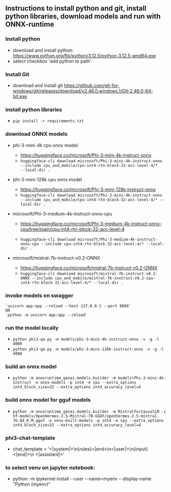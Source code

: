 ## Instructions to install python and git, install python libraries, download models and run with ONNX-runtime

### Install python
- download and install python: https://www.python.org/ftp/python/3.12.5/python-3.12.5-amd64.exe
- select checkbox 'add python to path'

### Install Git
- download and install git https://github.com/git-for-windows/git/releases/download/v2.46.0.windows.1/Git-2.46.0-64-bit.exe

### install python libraries
- `pip install -r requirements.txt`

### download ONNX models
- phi-3-mini-4k cpu onnx model:
    - https://huggingface.co/microsoft/Phi-3-mini-4k-instruct-onnx
    - `huggingface-cli download microsoft/Phi-3-mini-4k-instruct-onnx --include cpu_and_mobile/cpu-int4-rtn-block-32-acc-level-4/*    --local-dir .`
- phi-3-mini-128k cpu onnx model
    - https://huggingface.co/microsoft/Phi-3-mini-128k-instruct-onnx
    - `huggingface-cli download microsoft/Phi-3-mini-4k-instruct-onnx --include cpu_and_mobile/cpu-int4-rtn-block-32-acc-level-4/* --local-dir .`

- microsoft/Phi-3-medium-4k-instruct-onnx-cpu
    - https://huggingface.co/microsoft/Phi-3-medium-4k-instruct-onnx-cpu/tree/main/cpu-int4-rtn-block-32-acc-level-4

    - `huggingface-cli download microsoft/Phi-3-medium-4k-instruct-onnx-cpu --include cpu-int4-rtn-block-32-acc-level-4/* --local-dir .`

- microsoft/mistral-7b-instruct-v0.2-ONNX
    - https://huggingface.co/microsoft/mistral-7b-instruct-v0.2-ONNX
    - `huggingface-cli download microsoft/mistral-7b-instruct-v0.2-ONNX --include cpu_and_mobile/mistral-7b-instruct-v0.2-cpu-int4-rtn-block-32-acc-level-4/* --local-dir .`

### invoke models on swagger
    `uvicorn app:app --reload --host 127.0.0.1 --port 8080`
    OR
    `python -m uvicorn app:app --reload`

### run the model locally
- `python phi3-qa.py -m models/phi-3-mini-4k-instruct-onnx -v -g -l 4000`
- `python phi3-qa.py -m models/phi-3-mini-128k-instruct-onnx -v -g -l 4000`

### build an onnx model
- `python -m onnxruntime_genai.models.builder -m models\Phi-3-mini-4k-instruct -o onnx-models -p int4 -e cpu --extra_options int4_block_size=32 --extra_options int4_accuracy_level=4`

### build onnx model for gguf models
-  `python -m onnxruntime_genai.models.builder -m MistralForCausalLM -i hf-models/OpenHermes-2.5-Mistral-7B-GGUF/openhermes-2.5-mistral-7b.Q4_K_M.gguf -o onnx-built-models -p int4 -e cpu --extra_options int4_block_size=32 --extra_options int4_accuracy_level=4`

### phi3-chat-template
- chat_template = '<|system|>\n{rules}<|end>\n<|user|>\n{input}<|end|>\n   <|assistant|>'


### to select venv on jupyter notebook:
- python -m ipykernel install --user --name=myenv --display-name "Python (myenv)"
